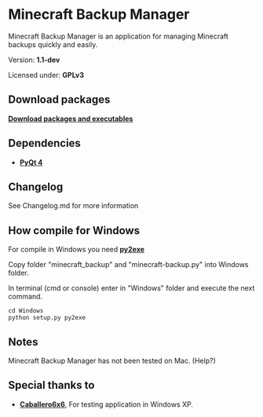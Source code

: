 Minecraft Backup Manager
====================================================================
Minecraft Backup Manager is an application for managing Minecraft
backups quickly and easily.

Version: **1.1-dev**

Licensed under: **GPLv3**

Download packages
--------------------------------------------------------------------
**[Download packages and executables](http://luquedaniel.github.com/Minecraft_backup/)**

Dependencies
--------------------------------------------------------------------
- **[PyQt 4](http://www.riverbankcomputing.co.uk/software/pyqt/download)**

Changelog
--------------------------------------------------------------------
See Changelog.md for more information

How compile for Windows
--------------------------------------------------------------------
For compile in Windows you need **[py2exe](http://www.py2exe.org/)**

Copy folder "minecraft_backup" and "minecraft-backup.py" into Windows folder.

In terminal (cmd or console) enter in "Windows" folder and execute the next command.

``` shell
cd Windows
python setup.py py2exe
```

Notes
--------------------------------------------------------------------
Minecraft Backup Manager has not been tested on Mac. (Help?)

Special thanks to
--------------------------------------------------------------------
- **[Caballero6x6](http://twitter.com/caballero6x6)**, For testing application in Windows XP.
